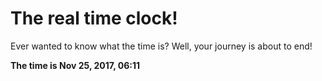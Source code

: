 # The real time clock!

Ever wanted to know what the time is? Well, your journey is about to end!

**The time is Nov 25, 2017, 06:11**
